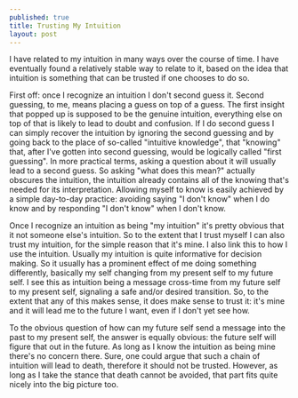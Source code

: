 ```yaml
---
published: true
title: Trusting My Intuition
layout: post
---
```

I have related to my intuition in many ways over the course of time. I have eventually found a relatively stable way to relate to it, based on the idea that intuition is something that can be trusted if one chooses to do so.

First off: once I recognize an intuition I don't second guess it. Second guessing, to me, means placing a guess on top of a guess. The first insight that popped up is supposed to be the genuine intuition, everything else on top of that is likely to lead to doubt and confusion. If I do second guess I can simply recover the intuition by ignoring the second guessing and by going back to the place of so-called "intuitive knowledge", that "knowing" that, after I've gotten into second guessing, would be logically called "first guessing". In more practical terms, asking a question about it will usually lead to a second guess. So asking "what does this mean?" actually obscures the intuition, the intuition already contains all of the knowing that's needed for its interpretation. Allowing myself to know is easily achieved by a simple day-to-day practice: avoiding saying "I don't know" when I do know and by responding "I don't know" when I don't know.

Once I recognize an intuition as being "my intuition" it's pretty obvious that it not someone else's intuition. So to the extent that I trust myself I can also trust my intuition, for the simple reason that it's mine. I also link this to how I use the intuition. Usually my intuition is quite informative for decision making. So it usually has a prominent effect of me doing something differently, basically my self changing from my present self to my future self. I see this as intuition being a message cross-time from my future self to my present self, signaling a safe and/or desired transition. So, to the extent that any of this makes sense, it does make sense to trust it: it's mine and it will lead me to the future I want, even if I don't yet see how.

To the obvious question of how can my future self send a message into the past to my present self, the answer is equally obvious: the future self will figure that out in the future. As long as I know the intuition as being mine there's no concern there. Sure, one could argue that such a chain of intuition will lead to death, therefore it should not be trusted. However, as long as I take the stance that death cannot be avoided, that part fits quite nicely into the big picture too.
